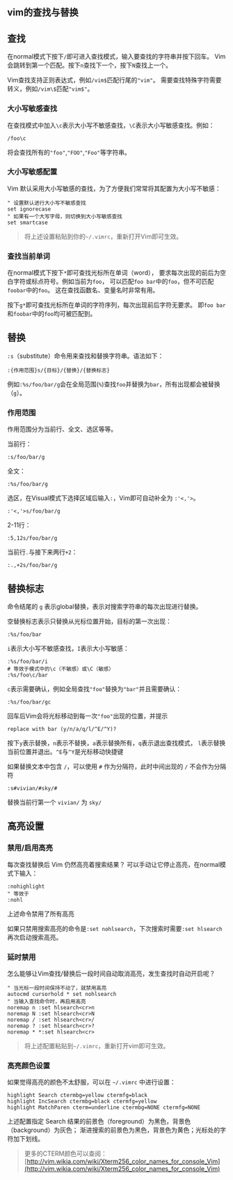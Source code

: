 ## vim的查找与替换

## 查找

在normal模式下按下`/`即可进入查找模式，输入要查找的字符串并按下回车。 Vim会跳转到第一个匹配。按下`n`查找下一个，按下`N`查找上一个。

Vim查找支持正则表达式，例如`/vim$`匹配行尾的`"vim"`。 需要查找特殊字符需要转义，例如`/vim\$`匹配`"vim$"`。

### 大小写敏感查找

在查找模式中加入`\c`表示大小写不敏感查找，`\C`表示大小写敏感查找。例如：

```
/foo\c
```

将会查找所有的`"foo"`,`"FOO"`,`"Foo"`等字符串。

### 大小写敏感配置

Vim 默认采用大小写敏感的查找，为了方便我们常常将其配置为大小写不敏感：

```
" 设置默认进行大小写不敏感查找
set ignorecase
" 如果有一个大写字母，则切换到大小写敏感查找
set smartcase 

```

> 将上述设置粘贴到你的`~/.vimrc`，重新打开Vim即可生效。

### 查找当前单词

在normal模式下按下`*`即可查找光标所在单词（word）， 要求每次出现的前后为空白字符或标点符号。例如当前为`foo`， 可以匹配`foo bar`中的`foo`，但不可匹配`foobar`中的`foo`。 这在查找函数名、变量名时非常有用。

按下`g*`即可查找光标所在单词的字符序列，每次出现前后字符无要求。 即`foo bar`和`foobar`中的`foo`均可被匹配到。

## 替换

`:s`（substitute）命令用来查找和替换字符串。语法如下：

```
:{作用范围}s/{目标}/{替换}/{替换标志}

```

例如`:%s/foo/bar/g`会在全局范围(`%`)查找`foo`并替换为`bar`，所有出现都会被替换（`g`）。

### 作用范围

作用范围分为当前行、全文、选区等等。

当前行：

```
:s/foo/bar/g

```

全文：

```
:%s/foo/bar/g
```

选区，在Visual模式下选择区域后输入`:`，Vim即可自动补全为 `:'<,'>`。

```
:'<,'>s/foo/bar/g

```

2-11行：

```
:5,12s/foo/bar/g

```

当前行`.`与接下来两行`+2`：

```
:.,+2s/foo/bar/g
```

## 替换标志

命令结尾的 `g` 表示global替换，表示对搜索字符串的每次出现进行替换。

空替换标志表示只替换从光标位置开始，目标的第一次出现：

```
:%s/foo/bar

```

`i`表示大小写不敏感查找，`I`表示大小写敏感：

```
:%s/foo/bar/i
# 等效于模式中的\c（不敏感）或\C（敏感）
:%s/foo\c/bar

```

`c`表示需要确认，例如全局查找`"foo"`替换为`"bar"`并且需要确认：

```
:%s/foo/bar/gc

```

回车后Vim会将光标移动到每一次`"foo"`出现的位置，并提示

```
replace with bar (y/n/a/q/l/^E/^Y)?

```

按下`y`表示替换，`n`表示不替换，`a`表示替换所有，`q`表示退出查找模式， `l`表示替换当前位置并退出。`^E`与`^Y`是光标移动快捷键

如果替换文本中包含 `/`，可以使用 `#` 作为分隔符，此时中间出现的 `/` 不会作为分隔符

```
:s#vivian/#sky/#
```

替换当前行第一个 `vivian/` 为 `sky/`

## 高亮设置

### 禁用/启用高亮

每次查找替换后 Vim 仍然高亮着搜索结果？ 可以手动让它停止高亮，在normal模式下输入：

```
:nohighlight
" 等效于
:nohl
```

上述命令禁用了所有高亮

如果只禁用搜索高亮的命令是`:set nohlsearch`，下次搜索时需要`:set hlsearch`再次启动搜索高亮。

### 延时禁用

怎么能够让Vim查找/替换后一段时间自动取消高亮，发生查找时自动开启呢？

```
" 当光标一段时间保持不动了，就禁用高亮
autocmd cursorhold * set nohlsearch
" 当输入查找命令时，再启用高亮
noremap n :set hlsearch<cr>n
noremap N :set hlsearch<cr>N
noremap / :set hlsearch<cr>/
noremap ? :set hlsearch<cr>?
noremap * *:set hlsearch<cr>

```

> 将上述配置粘贴到`~/.vimrc`，重新打开vim即可生效。

### 高亮颜色设置

如果觉得高亮的颜色不太舒服，可以在 `~/.vimrc` 中进行设置：

```
highlight Search ctermbg=yellow ctermfg=black 
highlight IncSearch ctermbg=black ctermfg=yellow 
highlight MatchParen cterm=underline ctermbg=NONE ctermfg=NONE
```

上述配置指定 Search 结果的前景色（foreground）为黑色，背景色（background）为灰色； 渐进搜索的前景色为黑色，背景色为黄色；光标处的字符加下划线。

> 更多的CTERM颜色可以查阅：[http://vim.wikia.com/wiki/Xterm256_color_names_for_console_Vim](http://vim.wikia.com/wiki/Xterm256_color_names_for_console_Vim)

